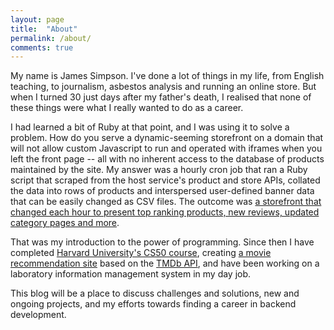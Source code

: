 ```yaml
---
layout: page
title:  "About"
permalink: /about/
comments: true
---
```

My name is James Simpson. I've done a lot of things in my life, from English 
teaching, to journalism, asbestos analysis and running an online store. But when 
I turned 30 just days after my father's death, I realised that none of these things 
were what I really wanted to do as a career. 

I had learned a bit of Ruby at that point, and I was using it to solve a problem.
How do you serve a dynamic-seeming storefront on a domain that will not allow 
custom Javascript to run and operated with iframes when you left the front page -- 
all with no inherent access to the database of products maintained by the site. 
My answer was a hourly cron job that ran a Ruby script that scraped from the host 
service's product and store APIs, collated the data into rows of products and 
interspersed user-defined banner data that can be easily changed as CSV files. 
The outcome was [a storefront that changed each hour to present top ranking products,
new reviews, updated category pages and more](https://www.rakuten.ne.jp/gold/ij-pets/). 

That was my introduction to the power of programming. Since then I have completed 
[Harvard University's CS50 course](https://www.edx.org/course/cs50s-introduction-computer-science-harvardx-cs50x), 
creating [a movie recommendation site](https://github.com/jamesinjapan/watchlist) 
based on the [TMDb API](https://www.themoviedb.org/), and have been working on a 
laboratory information management system in my day job.

This blog will be a place to discuss challenges and solutions, new and ongoing 
projects, and my efforts towards finding a career in backend development.